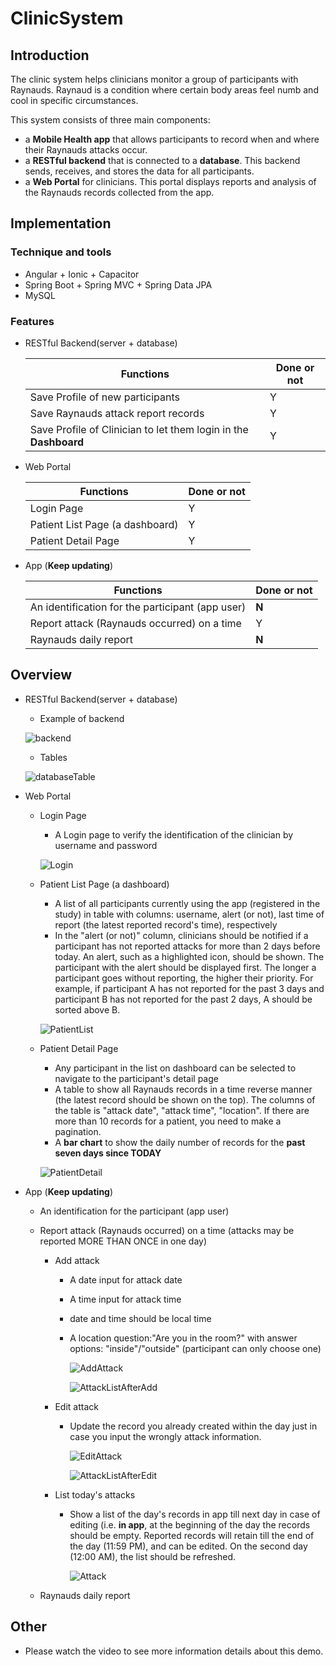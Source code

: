# ClinicSystem

## Introduction

The clinic system helps clinicians monitor a group of participants with Raynauds. Raynaud is a condition where certain body areas feel numb and cool in specific circumstances.

This system consists of three main components:

- a **Mobile Health app** that allows participants to record when and where their Raynauds attacks occur.
- a **RESTful backend** that is connected to a **database**. This backend sends, receives, and stores the data for all participants.
- a **Web Portal** for clinicians. This portal displays reports and analysis of the Raynauds records collected from the app.

## Implementation

### Technique and tools

- Angular + Ionic + Capacitor
- Spring Boot + Spring MVC + Spring Data JPA
- MySQL

### Features

- RESTful Backend(server + database)

  | Functions                                                    | Done or not |
  | ------------------------------------------------------------ | ----------- |
  | Save Profile of new participants                             | Y           |
  | Save Raynauds attack report records                          | Y           |
  | Save Profile of Clinician to let them login in the **Dashboard** | Y           |

- Web Portal

  | Functions                       | Done or not |
  | ------------------------------- | ----------- |
  | Login Page                      | Y           |
  | Patient List Page (a dashboard) | Y           |
  | Patient Detail Page             | Y           |

- App (**Keep updating**)

  | Functions                                        | Done or not |
  | ------------------------------------------------ | ----------- |
  | An identification for the participant (app user) | **N**       |
  | Report attack (Raynauds occurred) on a time      | Y           |
  | Raynauds daily report                            | **N**       |

## Overview

- RESTful Backend(server + database)

  -  Example of backend

    ![backend](/Users/douwei/Desktop/GitHub/backend.jpg)

  -  Tables

    ![databaseTable](/Users/douwei/Desktop/GitHub/ClinicSystem/databaseTable.jpg)

- Web Portal

  - Login Page

    - A Login page to verify the identification of the clinician by username and password

    ![Login](/Users/douwei/Desktop/GitHub/ClinicSystem/Login.jpg)

  - Patient List Page (a dashboard)

    - A list of all participants currently using the app (registered in the study) in table with columns: username, alert (or not), last time of report (the latest reported record's time), respectively
    - In the "alert (or not)" column, clinicians should be notified if a participant has not reported attacks for more than 2 days before today. An alert, such as a highlighted icon, should be shown. The participant with the alert should be displayed first. The longer a participant goes without reporting, the higher their priority. For example, if participant A has not reported for the past 3 days and participant B has not reported for the past 2 days, A should be sorted above B.

    ![PatientList](/Users/douwei/Desktop/GitHub/ClinicSystem/PatientList.jpg)

  - Patient Detail Page

    - Any participant in the list on dashboard can be selected to navigate to the participant's detail page
    - A table to show all Raynauds records in a time reverse manner (the latest record should be shown on the top). The columns of the table is "attack date", "attack time", "location". If there are more than 10 records for a patient, you need to make a pagination.
    - A **bar chart** to show the daily number of records for the **past seven days since TODAY**

    ![PatientDetail](/Users/douwei/Desktop/GitHub/ClinicSystem/PatientDetail.jpg)

- App (**Keep updating**)

  - An identification for the participant (app user)

  - Report attack (Raynauds occurred) on a time (attacks may be reported MORE THAN ONCE in one day)

    - Add attack

      - A date input for attack date

      - A time input for attack time

      - date and time should be local time

      - A location question:"Are you in the room?" with answer options: "inside"/"outside" (participant can only choose one)

        ![AddAttack](/Users/douwei/Desktop/GitHub/ClinicSystem/AddAttack.jpg)

        ![AttackListAfterAdd](/Users/douwei/Desktop/GitHub/ClinicSystem/AttackListAfterAdd.jpg)

        

    - Edit attack

      - Update the record you already created within the day just in case you input the wrongly attack information.

        ![EditAttack](/Users/douwei/Desktop/GitHub/ClinicSystem/EditAttack.jpg)

        ![AttackListAfterEdit](/Users/douwei/Desktop/GitHub/ClinicSystem/AttackListAfterEdit.jpg)

    - List today's attacks

      - Show a list of the day's records in app till next day in case of editing (i.e. **in app**, at the beginning of the day the records should be empty. Reported records will retain till the end of the day (11:59 PM), and can be edited. On the second day (12:00 AM), the list should be refreshed.

        ![Attack](/Users/douwei/Desktop/GitHub/ClinicSystem/Attack.jpg)

  - Raynauds daily report

## Other

- Please watch the video to see more information details about this demo.

